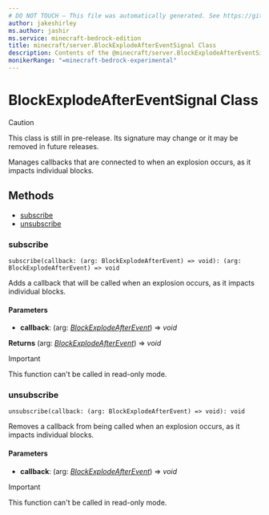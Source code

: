 ```yaml
---
# DO NOT TOUCH — This file was automatically generated. See https://github.com/mojang/minecraftapidocsgenerator to modify descriptions, examples, etc.
author: jakeshirley
ms.author: jashir
ms.service: minecraft-bedrock-edition
title: minecraft/server.BlockExplodeAfterEventSignal Class
description: Contents of the @minecraft/server.BlockExplodeAfterEventSignal class.
monikerRange: "=minecraft-bedrock-experimental"
---
```

# BlockExplodeAfterEventSignal Class

> [!CAUTION]
> This class is still in pre-release.  Its signature may change or it may be removed in future releases.

Manages callbacks that are connected to when an explosion occurs, as it impacts individual blocks.

## Methods
- [subscribe](#subscribe)
- [unsubscribe](#unsubscribe)

### **subscribe**
`
subscribe(callback: (arg: BlockExplodeAfterEvent) => void): (arg: BlockExplodeAfterEvent) => void
`

Adds a callback that will be called when an explosion occurs, as it impacts individual blocks.

#### **Parameters**
- **callback**: (arg: [*BlockExplodeAfterEvent*](BlockExplodeAfterEvent.md)) => *void*

**Returns** (arg: [*BlockExplodeAfterEvent*](BlockExplodeAfterEvent.md)) => *void*

> [!IMPORTANT]
> This function can't be called in read-only mode.

### **unsubscribe**
`
unsubscribe(callback: (arg: BlockExplodeAfterEvent) => void): void
`

Removes a callback from being called when an explosion occurs, as it impacts individual blocks.

#### **Parameters**
- **callback**: (arg: [*BlockExplodeAfterEvent*](BlockExplodeAfterEvent.md)) => *void*

> [!IMPORTANT]
> This function can't be called in read-only mode.
